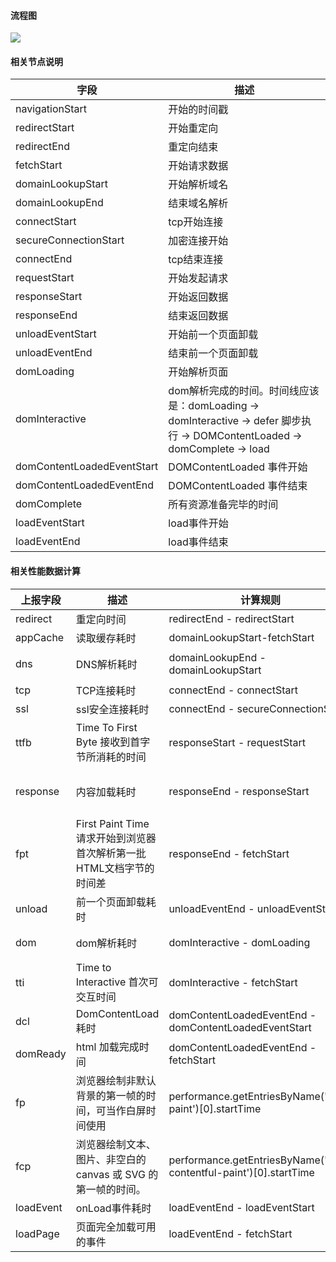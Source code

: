 #### 流程图
![](http://note.youdao.com/yws/public/resource/a18267479fe7cfd01070f74826b9c04b/xmlnote/408EA1183CF94DDDA4301BCD19C1E07F/38275)

#### 相关节点说明
字段|描述
-|-
navigationStart|开始的时间戳
redirectStart|开始重定向
redirectEnd|重定向结束
fetchStart|开始请求数据
domainLookupStart|开始解析域名
domainLookupEnd|结束域名解析
connectStart|tcp开始连接
secureConnectionStart|加密连接开始
connectEnd|tcp结束连接
requestStart|开始发起请求
responseStart|开始返回数据
responseEnd|结束返回数据
unloadEventStart|开始前一个页面卸载
unloadEventEnd|结束前一个页面卸载
domLoading|开始解析页面
domInteractive|dom解析完成的时间。时间线应该是：domLoading -> domInteractive -> defer 脚步执行 -> DOMContentLoaded -> domComplete -> load
domContentLoadedEventStart|DOMContentLoaded 事件开始
domContentLoadedEventEnd|DOMContentLoaded 事件结束
domComplete|所有资源准备完毕的时间
loadEventStart|load事件开始
loadEventEnd|load事件结束

#### 相关性能数据计算
上报字段|描述|计算规则|意义
-|-|-|-
redirect|重定向时间|redirectEnd - redirectStart| 拒绝重定向
appCache|读取缓存耗时|domainLookupStart-fetchStart
dns|DNS解析耗时|domainLookupEnd - domainLookupStart|是否有做 DNS 预加载
tcp|TCP连接耗时|connectEnd - connectStart
ssl|ssl安全连接耗时|connectEnd - secureConnectionStart
ttfb|Time To First Byte 接收到首字节所消耗的时间|responseStart - requestStart|是否加 CDN，是否加带宽、是否加 CPU 运算速度等
response|内容加载耗时|responseEnd - responseStart|是否经过 gzip 压缩、静态资源 css/js 是否压缩
fpt|First Paint Time 请求开始到浏览器首次解析第一批HTML文档字节的时间差|responseEnd - fetchStart|【重要】
unload|前一个页面卸载耗时|unloadEventEnd - unloadEventStart
dom|dom解析耗时|domInteractive - domLoading|DOM结构是否合理，是否有 JS 阻塞
tti|Time to Interactive 首次可交互时间|domInteractive - fetchStart|【重要】
dcl|DomContentLoad 耗时|domContentLoadedEventEnd - domContentLoadedEventStart|
domReady|html 加载完成时间|domContentLoadedEventEnd - fetchStart
fp|浏览器绘制非默认背景的第一帧的时间，可当作白屏时间使用|performance.getEntriesByName('first-paint')[0].startTime|fp和fcp都是在 domContentLoaded 事件完成之后才触发
fcp|浏览器绘制文本、图片、非空白的canvas 或 SVG 的第一帧的时间。|performance.getEntriesByName('first-contentful-paint')[0].startTime|fp和fcp都是在 domContentLoaded 事件完成之后才触发
loadEvent|onLoad事件耗时|loadEventEnd - loadEventStart
loadPage|页面完全加载可用的事件|loadEventEnd - fetchStart|几乎代表用户等待可用的时间
